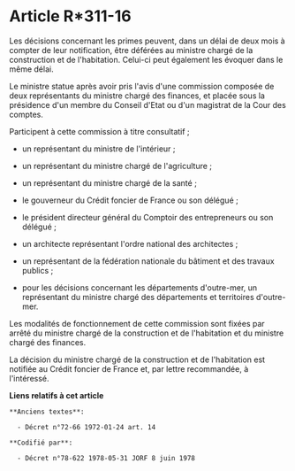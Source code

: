 # Article R*311-16

Les décisions concernant les primes peuvent, dans un délai de deux mois à compter de leur notification, être déférées au
ministre chargé de la construction et de l'habitation. Celui-ci peut également les évoquer dans le même délai.

Le ministre statue après avoir pris l'avis d'une commission composée de deux représentants du ministre chargé des finances,
et placée sous la présidence d'un membre du Conseil d'Etat ou d'un magistrat de la Cour des comptes.

Participent à cette commission à titre consultatif ;

- un représentant du ministre de l'intérieur ;

- un représentant du ministre chargé de l'agriculture ;

- un représentant du ministre chargé de la santé ;

- le gouverneur du Crédit foncier de France ou son délégué ;

- le président directeur général du Comptoir des entrepreneurs ou son délégué ;

- un architecte représentant l'ordre national des architectes ;

- un représentant de la fédération nationale du bâtiment et des travaux publics ;

- pour les décisions concernant les départements d'outre-mer, un représentant du ministre chargé des départements et
territoires d'outre-mer.

Les modalités de fonctionnement de cette commission sont fixées par arrêté du ministre chargé de la construction et de
l'habitation et du ministre chargé des finances.

La décision du ministre chargé de la construction et de l'habitation est notifiée au Crédit foncier de France et, par lettre
recommandée, à l'intéressé.

**Liens relatifs à cet article**

	**Anciens textes**:

	  - Décret n°72-66 1972-01-24 art. 14

	**Codifié par**:

	  - Décret n°78-622 1978-05-31 JORF 8 juin 1978
